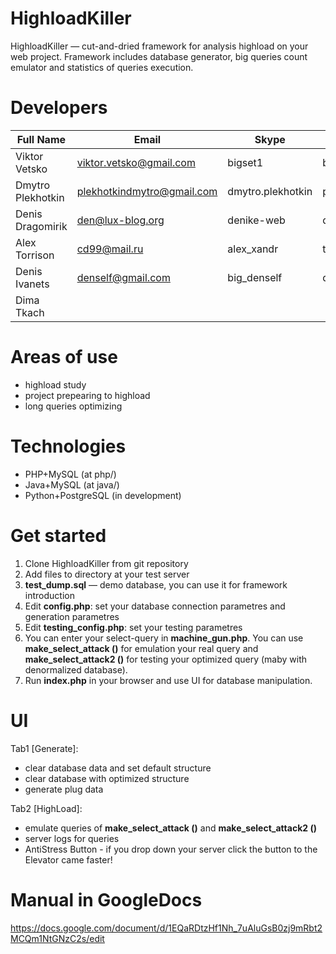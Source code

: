 HighloadKiller
==============
HighloadKiller — cut-and-dried framework for analysis highload on your web project. Framework includes database generator, big queries count emulator and statistics of queries execution.



Developers
==============
Full Name          | Email                       | Skype             | Github           |
-------------------|-----------------------------|-------------------|------------------|
Viktor Vetsko      | viktor.vetsko@gmail.com     | bigset1           | bigset1          |
Dmytro Plekhotkin  | plekhotkindmytro@gmail.com  | dmytro.plekhotkin | plekhotkindmytro |
Denis Dragomirik   | den@lux-blog.org            | denike-web        | denikeweb        |
Alex Torrison      | cd99@mail.ru                | alex_xandr        | torrison         |
Denis Ivanets      | denself@gmail.com           | big_denself       | denself          |
Dima Tkach         |                             |                   |                  |


Areas of use
==============
- highload study
- project prepearing to highload
- long queries optimizing


Technologies
==============
- PHP+MySQL (at php/)
- Java+MySQL (at java/)
- Python+PostgreSQL (in development)

Get started
==============
1. Clone HighloadKiller from git repository
2. Add files to directory at your test server
3. **test_dump.sql** — demo database, you can use it for framework introduction
4. Edit **config.php**: set your database connection parametres and generation parametres
5. Edit **testing_config.php**: set your testing parametres
6. You can enter your select-query in **machine_gun.php**. You can use **make_select_attack ()** for emulation your real query and **make_select_attack2 ()** for testing your optimized query (maby with denormalized database).
7. Run **index.php** in your browser and use UI for database manipulation.

UI
==============
Tab1 [Generate]:
  - clear database data and set default structure
  - clear database with optimized structure
  - generate plug data

Tab2 [HighLoad]:
  - emulate queries of **make_select_attack ()** and **make_select_attack2 ()**
  - server logs for queries
  - AntiStress Button - if you drop down your server click the button to the Elevator came faster!



Manual in GoogleDocs
==============
https://docs.google.com/document/d/1EQaRDtzHf1Nh_7uAluGsB0zj9mRbt2MCQm1NtGNzC2s/edit



